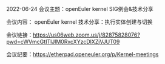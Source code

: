 2022-06-24
会议主题：openEuler kernel SIG例会&技术分享

会议内容：
openEuler kernel 技术分享：执行实体创建与切换

会议链接：https://us06web.zoom.us/j/82875828076?pwd=cWVmcGtITlJlM0RxcXYzcDlXZjVJUT09

会议纪要：https://etherpad.openeuler.org/p/Kernel-meetings